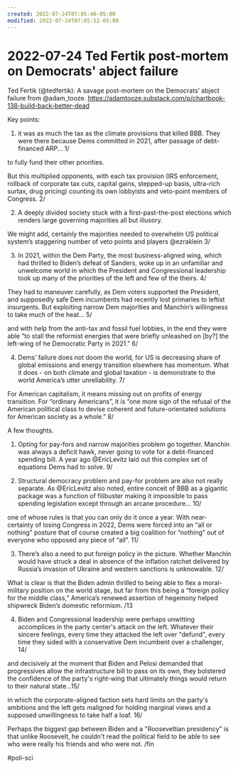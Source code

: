 ```yaml
---
created: 2022-07-24T07:05:46-05:00
modified: 2022-07-24T07:05:52-05:00
---
```


# 2022-07-24 Ted Fertik post-mortem on Democrats' abject failure

Ted Fertik (@tedfertik): A savage post-mortem on the Democrats’ abject failure from @adam_tooze. https://adamtooze.substack.com/p/chartbook-138-build-back-better-dead

Key points: 

1. it was as much the tax as the climate provisions that killed BBB. They were there because Dems committed in 2021, after passage of debt-financed ARP... 1/

to fully fund their other priorities. 

But this multiplied opponents, with each tax provision (IRS enforcement, rollback of corporate tax cuts, capital gains, stepped-up basis, ultra-rich surtax, drug pricing) counting its own lobbyists and veto-point members of Congress. 2/

2. A deeply divided society stuck with a first-past-the-post elections which renders large governing majorities all but illusory. 

We might add, certainly the majorities needed to overwhelm US political system’s staggering number of veto points and players @ezraklein 3/

3. In 2021, within the Dem Party, the most business-aligned wing, which had thrilled to Biden’s defeat of Sanders, woke up in an unfamiliar and unwelcome world in which the President and Congressional leadership took up many of the priorities of the left and few of the theirs. 4/

They had to maneuver carefully, as Dem voters supported the President, and supposedly safe Dem incumbents had recently lost primaries to leftist insurgents. But exploiting narrow Dem majorities and Manchin’s willingness to take much of the heat... 5/

and with help from the anti-tax and fossil fuel lobbies, in the end they were able “to stall the reformist energies that were briefly unleashed on [by?] the left-wing of he Democratic Party in 2021.” 6/

4. Dems’ failure does not doom the world, for US is  decreasing share of global emissions and energy transition elsewhere has momentum. What it does - on both climate and global taxation - is demonstrate to the world America’s utter unreliability. 7/

For American capitalism, it means missing out on profits of energy transition. For “ordinary Americans”, it is “one more sign of the refusal of the American political class to devise coherent and future-orientated solutions for American society as a whole.” 8/

A few thoughts. 

1. Opting for pay-fors and narrow majorities problem go together. Manchin was always a deficit hawk, never going to vote for a debt-financed spending bill. A year ago @EricLevitz laid out this complex set of equations Dems had to solve. 9/

2. Structural democracy problem and pay-for problem are also not really separate. As @EricLevitz also noted,  entire conceit of BBB as a gigantic package was a function of filibuster making it impossible to pass spending legislation except through an arcane procedure... 10/

one of whose rules is that you can only do it once a year. With near-certainty of losing Congress in 2022, Dems were forced into an “all or nothing” posture that of course created a big coalition for “nothing” out of everyone who opposed any piece of “all”. 11/

3. There’s also a need to put foreign policy in the picture. Whether Manchin would have struck a deal in  absence of the inflation ratchet delivered by Russia’s invasion of Ukraine and western sanctions is unknowable. 12/

What is clear is that the Biden admin thrilled to being able to flex a moral-military position on the world stage, but far from this being a “foreign policy for the middle class,” America’s renewed assertion of hegemony helped shipwreck Biden’s domestic reformism. /13

4. Biden and Congressional leadership were perhaps unwitting accomplices in the party center's attack on the left. Whatever their sincere feelings, every time they attacked the left over "defund", every time they sided with a conservative Dem incumbent over a challenger, 14/

and decisively at the moment that Biden and Pelosi demanded that progressives allow the infrastructure bill to pass on its own, they bolstered the confidence of the party's right-wing that ultimately things would return to their natural state...15/

in which the corporate-aligned faction sets hard limits on the party's ambitions and the left gets maligned for holding marginal views and a supposed unwillingness to take half a loaf. 16/

Perhaps the biggest gap between Biden and a "Rooseveltian presidency" is that unlike Roosevelt, he couldn't read the political field to be able to see who were really his friends and who were not. /fin

#poli-sci  
